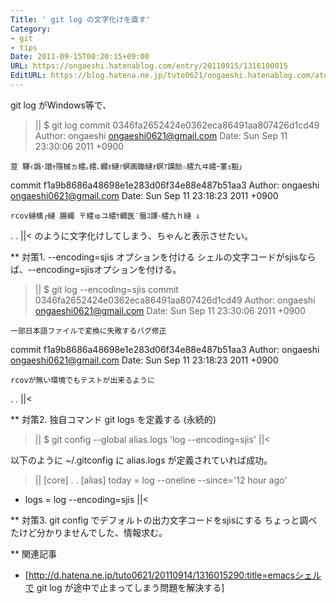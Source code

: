 ```yaml
---
Title: ' git log の文字化けを直す'
Category:
- git
- tips
Date: 2011-09-15T00:20:15+09:00
URL: https://ongaeshi.hatenablog.com/entry/20110915/1316100015
EditURL: https://blog.hatena.ne.jp/tuto0621/ongaeshi.hatenablog.com/atom/entry/6435922169449192774
---
```


git log がWindows等で、
>||
$ git log
commit 0346fa2652424e0362eca86491aa807426d1cd49
Author: ongaeshi <ongaeshi0621@gmail.com>
Date:   Sun Sep 11 23:30:06 2011 +0900

    荳 驛ｨ譌･譛ｬ隱槭ヵ繧｡繧､繝ｫ縺ｧ螟画鋤縺ｫ螟ｱ謨励☆繧九ヰ繧ｰ菫ｮ豁｣

commit f1a9b8686a48698e1e283d06f34e88e487b51aa3
Author: ongaeshi <ongaeshi0621@gmail.com>
Date:   Sun Sep 11 23:18:23 2011 +0900

    rcov縺檎┌縺 腸蠅 〒繧ゅユ繧ｹ繝医′蜃ｺ譚･繧九ｈ縺 ↓
.
.
||<
のように文字化けしてしまう、ちゃんと表示させたい。

** 対策1. --encoding=sjis オプションを付ける
シェルの文字コードがsjisならば、--encoding=sjisオプションを付ける。

>||
$ git log --encoding=sjis
commit 0346fa2652424e0362eca86491aa807426d1cd49
Author: ongaeshi <ongaeshi0621@gmail.com>
Date:   Sun Sep 11 23:30:06 2011 +0900

    一部日本語ファイルで変換に失敗するバグ修正

commit f1a9b8686a48698e1e283d06f34e88e487b51aa3
Author: ongaeshi <ongaeshi0621@gmail.com>
Date:   Sun Sep 11 23:18:23 2011 +0900

    rcovが無い環境でもテストが出来るように
.
.
||<

** 対策2. 独自コマンド git logs を定義する (永続的)
>||
$ git config --global alias.logs 'log --encoding=sjis'
||<

以下のように ~/.gitconfig に alias.logs が定義されていれば成功。

>||
[core]
.
.
[alias]
	today = log --oneline --since='12 hour ago'
+	logs = log --encoding=sjis
||<

** 対策3. git config でデフォルトの出力文字コードをsjisにする
ちょっと調べたけど分かりませんでした、情報求む。

** 関連記事
- [http://d.hatena.ne.jp/tuto0621/20110914/1316015290:title=emacsシェルで git log が途中で止まってしまう問題を解決する]
